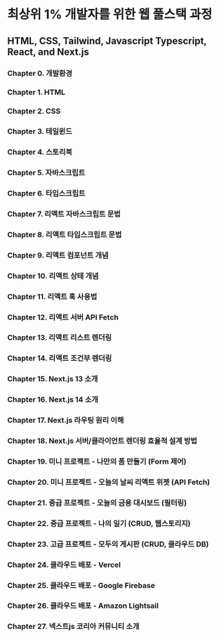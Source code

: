 # 최상위 1% 개발자를 위한 웹 풀스택 과정
## HTML, CSS, Tailwind, Javascript Typescript, React, and Next.js

### Chapter 0. 개발환경
### Chapter 1. HTML
### Chapter 2. CSS
### Chapter 3. 테일윈드
### Chapter 4. 스토리북
### Chapter 5. 자바스크립트
### Chapter 6. 타입스크립트
### Chapter 7. 리액트 자바스크립트 문법
### Chapter 8. 리액트 타입스크립트 문법
### Chapter 9. 리액트 컴포넌트 개념
### Chapter 10. 리액트 상태 개념
### Chapter 11. 리액트 훅 사용법
### Chapter 12. 리액트 서버 API Fetch
### Chapter 13. 리액트 리스트 렌더링
### Chapter 14. 리액트 조건부 렌더링
### Chapter 15. Next.js 13 소개
### Chapter 16. Next.js 14 소개
### Chapter 17. Next.js 라우팅 원리 이해
### Chapter 18. Next.js 서버/클라이언트 렌더링 효율적 설계 방법
### Chapter 19. 미니 프로젝트 - 나만의 폼 만들기 (Form 제어)
### Chapter 20. 미니 프로젝트 - 오늘의 날씨 리액트 위젯 (API Fetch)
### Chapter 21. 중급 프로젝트 - 오늘의 금용 대시보드 (필터링)
### Chapter 22. 중급 프로젝트 - 나의 일기 (CRUD, 웹스토리지)
### Chapter 23. 고급 프로젝트 - 모두의 게시판 (CRUD, 클라우드 DB)
### Chapter 24. 클라우드 배포 - Vercel
### Chapter 25. 클라우드 배포 - Google Firebase
### Chapter 26. 클라우드 배포 - Amazon Lightsail
### Chapter 27. 넥스트js 코리아 커뮤니티 소개